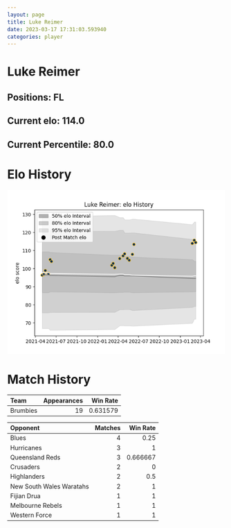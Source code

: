 ```yaml
---  
layout: page  
title: Luke Reimer  
date: 2023-03-17 17:31:03.593940  
categories: player  
---
```

# Luke Reimer

## Positions: FL

## Current elo: 114.0

## Current Percentile: 80.0

# Elo History


![elo history](history_LukeReimer.png)
# Match History


| Team     |   Appearances |   Win Rate |
|:---------|--------------:|-----------:|
| Brumbies |            19 |   0.631579 |

| Opponent                 |   Matches |   Win Rate |
|:-------------------------|----------:|-----------:|
| Blues                    |         4 |   0.25     |
| Hurricanes               |         3 |   1        |
| Queensland Reds          |         3 |   0.666667 |
| Crusaders                |         2 |   0        |
| Highlanders              |         2 |   0.5      |
| New South Wales Waratahs |         2 |   1        |
| Fijian Drua              |         1 |   1        |
| Melbourne Rebels         |         1 |   1        |
| Western Force            |         1 |   1        |
